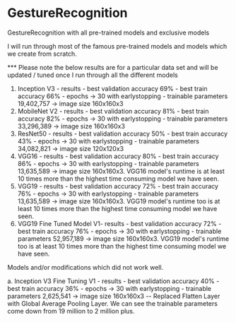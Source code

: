 # GestureRecognition
GestureRecognition with all pre-trained models and exclusive models

I will run through most of the famous pre-trained models and models which we create from scratch.

*** Please note the below results are for a particular data set and will be updated / tuned once I run through all the different models
1. Inception V3 - results - best validation accuracy 69% - best train accuracy 66% - epochs -> 30 with earlystopping - trainable parameters 19,402,757 -> image size 160x160x3
2. MobileNet V2 - results - best validation accuracy 81% - best train accuracy 82% - epochs -> 30 with earlystopping - trainable parameters 33,296,389 -> image size 160x160x3
3. ResNet50 - results - best validation accuracy 50% - best train accuracy 43% - epochs -> 30 with earlystopping - trainable parameters 34,082,821 -> image size 120x120x3
4. VGG16 - results - best validation accuracy 80% - best train accuracy 86% - epochs -> 30 with earlystopping - trainable parameters 13,635,589 -> image size 160x160x3.  VGG16 model's runtime is at least 10 times more than the highest time consuming model we have seen.
5. VGG19 - results - best validation accuracy 72% - best train accuracy 76% - epochs -> 30 with earlystopping - trainable parameters 13,635,589 -> image size 160x160x3.  VGG19 model's runtime too is at least 10 times more than the highest time consuming model we have seen.
6. VGG19 Fine Tuned Model V1- results - best validation accuracy 72% - best train accuracy 76% - epochs -> 30 with earlystopping - trainable parameters 52,957,189 -> image size 160x160x3.  VGG19 model's runtime too is at least 10 times more than the highest time consuming model we have seen.







Models and/or modifications which did not work well.

a. Inception V3 Fine Tuning V1 - results - best validation accuracy 40% - best train accuracy 36% - epochs -> 30 with earlystopping - trainable parameters 2,625,541 -> image size 160x160x3 -- Replaced Flatten Layer with Global Average Pooling Layer.  We can see the trainable parameters come down from 19 million to 2 million plus.
